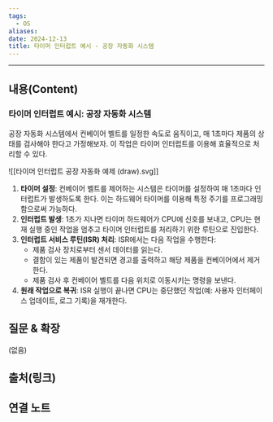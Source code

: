 ```yaml
---
tags:
  - OS
aliases: 
date: 2024-12-13
title: 타이머 인터럽트 예시 - 공장 자동화 시스템
---
```

---

## 내용(Content)

### 타이머 인터럽트 예시: 공장 자동화 시스템 

공장 자동화 시스템에서 컨베이어 벨트를 일정한 속도로 움직이고, 매 1초마다 제품의 상태를 검사해야 한다고 가정해보자. 이 작업은 타이머 인터럽트를 이용해 효율적으로 처리할 수 있다. 

![[타이머 인터럽트 공장 자동화 예제 (draw).svg]]

1. **타이머 설정**: 컨베이어 벨트를 제어하는 시스템은 타이머를 설정하여 매 1초마다 인터럽트가 발생하도록 한다. 이는 하드웨어 타이머를 이용해 특정 주기를 프로그래밍함으로써 가능하다.
2. **인터럽트 발생**: 1초가 지나면 타이머 하드웨어가 CPU에 신호를 보내고, CPU는 현재 실행 중인 작업을 멈추고 타이머 인터럽트를 처리하기 위한 루틴으로 진입한다. 
3. **인터럽트 서비스 루틴(ISR) 처리**: ISR에서는 다음 작업을 수행한다: 
	- 제품 검사 장치로부터 센서 데이터를 읽는다. 
	- 결함이 있는 제품이 발견되면 경고를 출력하고 해당 제품을 컨베이어에서 제거한다. 
	- 제품 검사 후 컨베이어 벨트를 다음 위치로 이동시키는 명령을 보낸다.
1. **원래 작업으로 복귀**: ISR 실행이 끝나면 CPU는 중단했던 작업(예: 사용자 인터페이스 업데이트, 로그 기록)을 재개한다.

## 질문 & 확장

(없음)

## 출처(링크)


## 연결 노트










